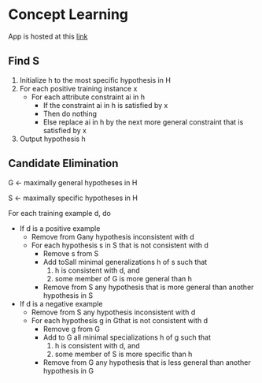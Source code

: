 # Concept Learning

App is hosted at this [link](concept-learning.herokuapp.com)

## Find S

1. Initialize h to the most specific hypothesis in H
2. For each positive training instance x
    * For each attribute constraint ai in h
        * If the constraint ai in h is satisfied by x
        * Then do nothing
        * Else replace ai in h by the next more general constraint that is satisfied by x
3. Output hypothesis h

## Candidate Elimination

G <- maximally general hypotheses in H

S <- maximally specific hypotheses in H

For each training example d, do 

* If d is a positive example
    * Remove from Gany hypothesis inconsistent with d
    * For each hypothesis s in S that is not consistent with d 
        * Remove s from S
        * Add toSall minimal generalizations h of s such that
            1. h is consistent with d, and
            2. some member of G is more general than h
        * Remove from S any hypothesis that is more general than another hypothesis in S
* If d is a negative example
    * Remove from S any hypothesis inconsistent with d
    * For each hypothesis g in Gthat is not consistent with d
        * Remove g from G
        * Add to G all minimal specializations h of g such that
            1. h is consistent with d, and
            2. some member of S is more specific than h
        * Remove from G any hypothesis that is less general than another hypothesis in G